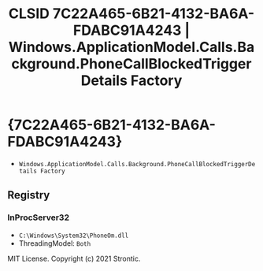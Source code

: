 ﻿---
title: "CLSID 7C22A465-6B21-4132-BA6A-FDABC91A4243 | Windows.ApplicationModel.Calls.Background.PhoneCallBlockedTriggerDetails Factory"
excerpt: What is COM-Object CLSID 7C22A465-6B21-4132-BA6A-FDABC91A4243?
---

# {7C22A465-6B21-4132-BA6A-FDABC91A4243}

* `Windows.ApplicationModel.Calls.Background.PhoneCallBlockedTriggerDetails Factory`

## Registry


### InProcServer32

* `C:\Windows\System32\PhoneOm.dll`
* ThreadingModel: `Both`

MIT License. Copyright (c) 2021 Strontic.


